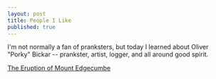 ```yaml
---
layout: post
title: People I Like
published: true
---
```


I'm not normally a fan of pranksters, but today I learned about Oliver "Porky" Bickar -- prankster, artist, logger, and all around good spirit.

[The Eruption of Mount Edgecumbe](http://hoaxes.org/af_database/permalink/the_eruption_of_mount_edgecumbe)

